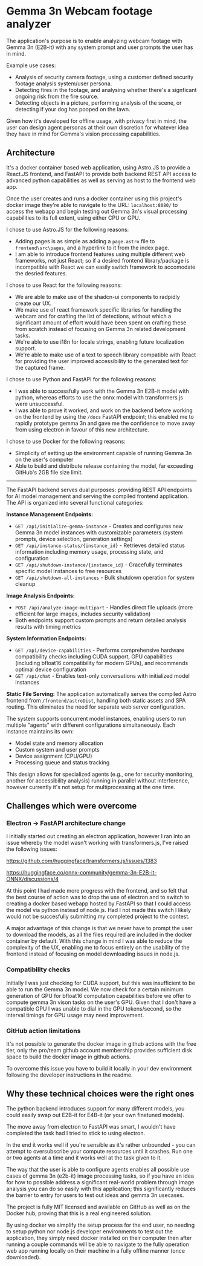 # Gemma 3n Webcam footage analyzer

The application's purpose is to enable analyzing webcam footage with Gemma 3n (E2B-it) with any system prompt and user prompts the user has in mind.

Example use cases:
* Analysis of security camera footage, using a customer defined security footage analysis system/user persona.
* Detecting fires in the footage, and analysing whether there's a signficant ongoing risk from the fire source.
* Detecting objects in a picture, performing analysis of the scene, or detecting if your dog has pooped on the lawn.

Given how it's developed for offline usage, with privacy first in mind, the user can design agent personas at their own discretion for whatever idea they have in mind for Gemma's vision processing capabilities.

## Architecture

It's a docker container based web application, using Astro.JS to provide a React.JS frontend, and FastAPI to provide both backend REST API access to advanced python capabilities as well as serving as host to the frontend web app.

Once the user creates and runs a docker container using this project's docker image they're able to navigate to the URL: `localhost:8080/` to access the webapp and begin testing out Gemma 3n's visual processing capabilities to its full extent, using either CPU or GPU.

I chose to use Astro.JS for the following reasons:
* Adding pages is as simple as adding a `page.astro` file to `frontend\src\pages`, and a hyperlink to it from the index page.
* I am able to introduce frontend features using multiple different web frameworks, not just React; so if a desired frontend library/package is incompatible with React we can easily switch framework to accomodate the desried features.

I chose to use React for the following reasons:
* We are able to make use of the shadcn-ui components to radpidly create our UX.
* We make use of react framework specific libraries for handling the webcam and for crafting the list of detections, without which a significant amount of effort would have been spent on crafting these from scratch instead of focusing on Gemma 3n related development tasks.
* We're able to use i18n for locale strings, enabling future localization support.
* We're able to make use of a text to speech library compatible with React for providing the user improved accessibility to the generated text for the captured frame.

I chose to use Python and FastAPI for the following reasons:
* I was able to successfully work with the Gemma 3n E2B-it model with python, whereas efforts to use the onnx model with transformers.js were unsuccessful.
* I was able to prove it worked, and work on the backend before working on the frontend by using the `/docs` FastAPI endpoint; this enabled me to rapidly prototype gemma 3n and gave me the confidence to move away from using electron in favour of this new architecture.

I chose to use Docker for the following reasons:
* Simplicity of setting up the environment capable of running Gemma 3n on the user's computer
* Able to build and distribute release containing the model, far exceeding GitHub's 2GB file size limit.

---

The FastAPI backend serves dual purposes: providing REST API endpoints for AI model management and serving the compiled frontend application. The API is organized into several functional categories:

**Instance Management Endpoints:**
- `GET /api/initialize-gemma-instance` - Creates and configures new Gemma 3n model instances with customizable parameters (system prompts, device selection, generation settings)
- `GET /api/instance-status/{instance_id}` - Retrieves detailed status information including memory usage, processing state, and configuration
- `GET /api/shutdown-instance/{instance_id}` - Gracefully terminates specific model instances to free resources
- `GET /api/shutdown-all-instances` - Bulk shutdown operation for system cleanup

**Image Analysis Endpoints:**
- `POST /api/analyze-image-multipart` - Handles direct file uploads (more efficient for large images, includes security validation)
- Both endpoints support custom prompts and return detailed analysis results with timing metrics

**System Information Endpoints:**
- `GET /api/device-capabilities` - Performs comprehensive hardware compatibility checks including CUDA support, GPU capabilities (including bfloat16 compatibility for modern GPUs), and recommends optimal device configuration
- `GET /api/chat` - Enables text-only conversations with initialized model instances

**Static File Serving:**
The application automatically serves the compiled Astro frontend from `/frontend/astroDist`, handling both static assets and SPA routing. This eliminates the need for separate web server configuration.


The system supports concurrent model instances, enabling users to run multiple "agents" with different configurations simultaneously. Each instance maintains its own:
- Model state and memory allocation
- Custom system and user prompts
- Device assignment (CPU/GPU)
- Processing queue and status tracking

This design allows for specialized agents (e.g., one for security monitoring, another for accessibility analysis) running in parallel without interference, however currently it's not setup for multiprocessing at the one time.

## Challenges which were overcome

### Electron -> FastAPI architecture change

I initially started out creating an electron application, however I ran into an issue whereby the model wasn't working with transformers.js, I've raised the following issues:

https://github.com/huggingface/transformers.js/issues/1383

https://huggingface.co/onnx-community/gemma-3n-E2B-it-ONNX/discussions/4

At this point I had made more progress with the frontend, and so felt that the best course of action was to drop the use of electron and to switch to creating a docker based webapp hosted by FastAPI so that I could access the model via python instead of node.js. Had I not made this switch I likely would not be succesfully submitting my completed project to the contest.

A major advantage of this change is that we never have to prompt the user to download the models, as all the files required are included in the docker container by default. With this change in mind I was able to reduce the complexity of the UX, enabling me to focus entirely on the usability of the frontend instead of focusing on model downloading issues in node.js.

### Compatibility checks

Initially I was just checking for CUDA support, but this was insufficient to be able to run the Gemma 3n model. We now check for a certain minimum generation of GPU for bfloat16 computation capabilities before we offer to compute gemma 3n vison tasks on the user's GPU. Given that I don't have a compatible GPU I was unable to dial in the GPU tokens/second, so the interval timings for GPU usage may need improvement.

### GitHub action limitations

It's not possible to generate the docker image in github actions with the free tier, only the pro/team github account membership provides sufficient disk space to build the docker image in github actions.

To overcome this issue you have to build it locally in your dev environment following the developer instructions in the readme.

## Why these technical choices were the right ones

The python backend introduces support for many different models, you could easily swap out E2B-it for E4B-it (or your own finetuned models).

The move away from electron to FastAPI was smart, I wouldn't have completed the task had I tried to stick to using electron.

In the end it works well if you're sensible as it's rather unbounded - you can attempt to oversubscribe your compute resources until it crashes. Run one or two agents at a time and it works well at the task given to it.

The way that the user is able to configure agents enables all possible use cases of gemma 3n (e2b-it) image processing tasks, so if you have an idea for how to possible address a significant real-world problem through image analysis you can do so easily with this application; this significantly reduces the barrier to entry for users to test out ideas and gemma 3n usecases.

The project is fully MIT licensed and available on GitHub as well as on the Docker hub, proving that this is a real engineered solution.

By using docker we simplify the setup process for the end user, no needing to setup python nor node.js developer environments to test out the application, they simply need docker installed on their computer then after running a couple commands will be able to navigate to the fully operation web app running locally on their machine in a fully offline manner (once downloaded).